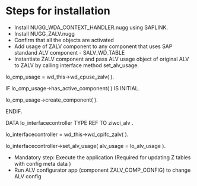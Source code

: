 # Steps for installation #

- Install NUGG_WDA_CONTEXT_HANDLER.nugg using SAPLINK.
- Install NUGG_ZALV.nugg 
- Confirm that all the objects are activated
- Add usage of ZALV component to any component that uses SAP standand ALV component - SALV_WD_TABLE
- Instantiate ZALV component and pass ALV usage object of original ALV to ZALV by calling interface method set_alv_usage. 



lo_cmp_usage =   wd_this->wd_cpuse_zalv( ).

IF lo_cmp_usage->has_active_component( ) IS INITIAL.
  
lo_cmp_usage->create_component( ).

ENDIF.



DATA lo_interfacecontroller TYPE REF TO ziwci_alv .

lo_interfacecontroller =   wd_this->wd_cpifc_zalv( ).

  
lo_interfacecontroller->set_alv_usage(
    alv_usage =  lo_alv_usage
  ).
  


- Mandatory step: Execute the application (Required for updating Z tables with config meta data )
- Run ALV configurator app (component ZALV_COMP_CONFIG) to change ALV config
